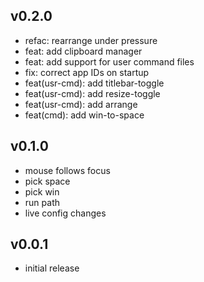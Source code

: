 ## v0.2.0

- refac: rearrange under pressure
- feat: add clipboard manager
- feat: add support for user command files
- fix: correct app IDs on startup
- feat(usr-cmd): add titlebar-toggle
- feat(usr-cmd): add resize-toggle
- feat(usr-cmd): add arrange
- feat(cmd): add win-to-space

## v0.1.0

- mouse follows focus
- pick space
- pick win
- run path
- live config changes

## v0.0.1

- initial release
